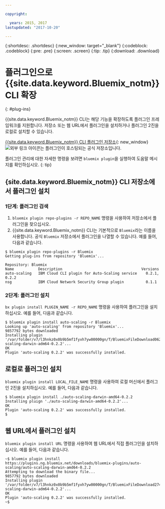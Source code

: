```yaml
---

copyright:

  years: 2015, 2017
lastupdated: "2017-10-20"

---
```


{:shortdesc: .shortdesc}
{:new_window: target="_blank"}
{:codeblock: .codeblock}
{:pre: .pre}
{:screen: .screen}
{:tip: .tip}
{:download: .download}

# 플러그인으로 {{site.data.keyword.Bluemix_notm}} CLI 확장
{: #plug-ins}

{{site.data.keyword.Bluemix_notm}} CLI는 해당 기능을 확장하도록 플러그인 프레임워크를 지원합니다. 저장소 또는 웹 URL에서 플러그인을 설치하거나 플러그인 2진을 로컬로 설치할 수 있습니다. 

[{{site.data.keyword.Bluemix_notm}} CLI 플러그인 저장소](http://clis.ng.bluemix.net/ui/repository.html#bluemix-plugins){: new_window} ![외부 링크 아이콘](../../../icons/launch-glyph.svg)는 플러그인이 호스팅되는 공식 저장소입니다. 

플러그인 관리에 대한 자세한 명령을 보려면 `bluemix plugin`을 실행하여 도움말 메시지를 확인하십시오.
{: tip}

## {site.data.keyword.Bluemix_notm}} CLI 저장소에서 플러그인 설치

### 1단계: 플러그인 검색

1. `bluemix plugin repo-plugins -r REPO_NAME` 명령을 사용하여 저장소에서 플러그인을 찾으십시오. 
2. {{site.data.keyword.Bluemix_notm}} CLI는 기본적으로 `Bluemix`라는 이름을 사용합니다. 공식 `Bluemix` 저장소에서 플러그인을 나열할 수 있습니다. 예를 들어, 다음과 같습니다. 
  
  ```
  $ bluemix plugin repo-plugins -r Bluemix
  Getting plug-ins from repository 'Bluemix'...

  Repository: Bluemix
  Name           Description                                    Versions
  auto-scaling   IBM Cloud CLI plugin for Auto-Scaling service    0.2.1, 0.2.2
  nsg            IBM Cloud Network Security Group plugin          0.1.1

  ```

### 2단계: 플러그인 설치

`bx plugin install PLUGIN_NAME -r REPO_NAME` 명령을 사용하여 플러그인을 설치하십시오. 예를 들어, 다음과 같습니다. 

  ```
  $ bluemix plugin install auto-scaling -r Bluemix
  Looking up 'auto-scaling' from repository 'Bluemix'...
  9857792 bytes downloaded
  Installing plugin '/var/folder/v7/l3hnkz0x0b9b5mf1fyxh7yw00000gn/T/BluemixFileDownload062468676/auto-scaling-darwin-adm64-0.2.2'...
  OK
  Plugin 'auto-scaling 0.2.2' was successfully installed.
  ```

## 로컬로 플러그인 설치

`bluemix plugin install LOCAL_FILE_NAME` 명령을 사용하여 로컬 머신에서 플러그인 2진을 설치하십시오. 예를 들어, 다음과 같습니다. 

  ```
  $ bluemix plugin install ./auto-scaling-darwin-amd64-0.2.2
  Installing pluign './auto-scaling-darwin-amd64-0.2.2'...
  OK
  Plugin 'auto-scaling 0.2.2' was successfully installed.
  $
  ```

## 웹 URL에서 플러그인 설치

`bluemix plugin install URL` 명령을 사용하여 웹 URL에서 직접 플러그인을 설치하십시오. 예를 들어, 다음과 같습니다.

  ```
  ~$ bluemix plugin install https://plugins.ng.bluemix.net/downloads/bluemix-plugins/auto-scaling/auto-scaling-darwin-amd64-0.2.2
  Attempting to download the binary file...
  9857792 bytes downloaded
  Installing plugin '/var/folder/v7/l3hnkz0x0b9b5mf1fyxh7yw00000gn/T/BluemixFileDownload274645142/auto-scaling-darwin-adm64-0.2.2'...
  OK
  Plugin 'auto-scaling 0.2.2' was successfully installed.
  ~$
  ```
